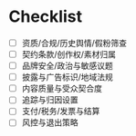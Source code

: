 # Checklist

- [ ] 资质/合规/历史舆情/假粉筛查
- [ ] 契约条款/创作权/素材归属
- [ ] 品牌安全/政治与敏感议题
- [ ] 披露与广告标识/地域法规
- [ ] 内容质量与受众契合度
- [ ] 追踪与归因设置
- [ ] 支付/税务/发票与结算
- [ ] 风控与退出策略
